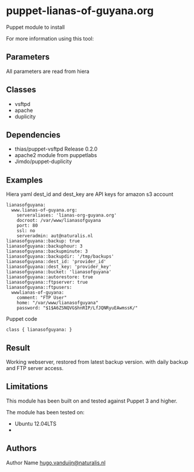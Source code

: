 puppet-lianas-of-guyana.org
===================

Puppet module to install 

For more information using this tool: 

Parameters
-------------
All parameters are read from hiera

Classes
-------------
- vsftpd
- apache
- duplicity

Dependencies
-------------
- thias/puppet-vsftpd Release 0.2.0
- apache2 module from puppetlabs
- Jimdo/puppet-duplicity

Examples
-------------
Hiera yaml
dest_id and dest_key are API keys for amazon s3 account
```
lianasofguyana:
  www.lianas-of-guyana.org:
    serveraliases: 'lianas-org-guyana.org'
    docroot: /var/www/lianasofguyana
    port: 80
    ssl: no
    serveradmin: aut@naturalis.nl
lianasofguyana::backup: true
lianasofguyana::backuphour: 3
lianasofguyana::backupminute: 3
lianasofguyana::backupdir: '/tmp/backups'
lianasofguyana::dest_id: 'provider_id'
lianasofguyana::dest_key: 'provider_key'
lianasofguyana::bucket: 'lianasofguyana'
lianasofguyana::autorestore: true
lianasofguyana::ftpserver: true
lianasofguyana::ftpusers:
  wwwlianas-of-guyana:
    comment: "FTP User"
    home: "/var/www/lianasofguyana"
    password: "$1$A6ZSNQVG$hnRIP/LfJQNRyuEAwmssK/"

```
Puppet code
```
class { lianasofguyana: }
```
Result
-------------
Working webserver, restored from latest backup version. with daily backup and FTP server access.

Limitations
-------------
This module has been built on and tested against Puppet 3 and higher.

The module has been tested on:
- Ubuntu 12.04LTS
- 

Authors
-------------
Author Name <hugo.vanduijn@naturalis.nl>

